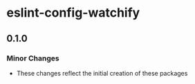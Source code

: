 # eslint-config-watchify

## 0.1.0

### Minor Changes

- These changes reflect the initial creation of these packages
